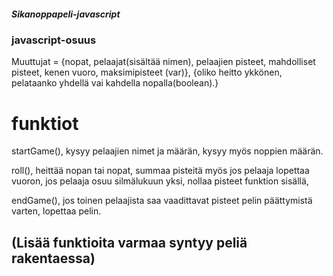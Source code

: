 ##### Sikanoppapeli-javascript

### javascript-osuus

Muuttujat = {nopat, pelaajat(sisältää nimen), pelaajien pisteet, mahdolliset pisteet, kenen vuoro, maksimipisteet (var)}, {oliko heitto ykkönen, pelataanko yhdellä vai kahdella nopalla(boolean).}

# funktiot

startGame(), kysyy pelaajien nimet ja määrän, kysyy myös noppien määrän.

roll(), heittää nopan tai nopat, summaa pisteitä myös jos pelaaja lopettaa vuoron, jos pelaaja osuu silmälukuun yksi, nollaa pisteet funktion sisällä,

endGame(), jos toinen pelaajista saa vaadittavat pisteet pelin päättymistä varten, lopettaa pelin.

## (Lisää funktioita varmaa syntyy peliä rakentaessa)